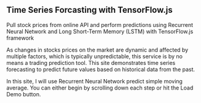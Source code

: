 ## Time Series Forcasting with TensorFlow.js

Pull stock prices from online API and perform predictions using Recurrent Neural Network and Long Short-Term Memory (LSTM) with TensorFlow.js framework

As changes in stocks prices on the market are dynamic and affected by multiple factors, which is typically unpredictable, this service is by no means a trading prediction tool. This site demonstrates time series forecasting to predict future values based on historical data from the past.

In this site, I will use Recurrent Neural Network predict simple moving average. You can either begin by scrolling down each step or hit the Load Demo button.
